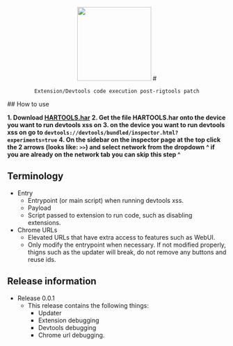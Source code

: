 <p align=center><img src="https://raw.githubusercontent.com/crossjbly/HarTools-rigtools128plus/refs/heads/main/hartools.gif" height="170vh"/>
# <p align=center><code>Extension/Devtools code execution post-rigtools patch</code></p> 
## How to use

**1. Download [HARTOOLS.har](https://raw.githubusercontent.com/crossjbly/HarTools-rigtools128plus/refs/heads/main/HARTOOLS.har)**
**2. Get the file HARTOOLS.har onto the device you want to run devtools xss on**
**3. on the device you want to run devtools xss on go to `devtools://devtools/bundled/inspector.html?experiments=true`**
**4. On the sidebar on the inspector page at the top click the 2 arrows (looks like: `>>`) and select network from the dropdown**
**^ if you are already on the network tab you can skip this step ^**

## Terminology
- Entry
  - Entrypoint (or main script) when running devtools xss.
  - Payload
  - Script passed to extension to run code, such as disabling extensions.
- Chrome URLs
  - Elevated URLs that have extra access to features such as WebUI.
  - Only modify the entrypoint when necessary. If not modified properly, thigns such as the updater will break, do not remove any buttons and reuse ids.

## Release information
- Release 0.0.1
  - This release contains the following things:
    - Updater
    - Extension debugging
    - Devtools debugging
    - Chrome url debugging.
